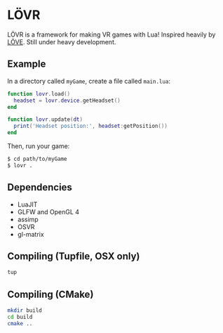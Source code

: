 LÖVR
===

LÖVR is a framework for making VR games with Lua!  Inspired heavily by [LÖVE](http://love2d.org).  Still under heavy development.

Example
---

In a directory called `myGame`, create a file called `main.lua`:

```lua
function lovr.load()
  headset = lovr.device.getHeadset()
end

function lovr.update(dt)
  print('Headset position:', headset:getPosition())
end
```

Then, run your game:

```sh
$ cd path/to/myGame
$ lovr .
```

Dependencies
---

- LuaJIT
- GLFW and OpenGL 4
- assimp
- OSVR
- gl-matrix

Compiling (Tupfile, OSX only)
---

```sh
tup
```

Compiling (CMake)
---

```sh
mkdir build
cd build
cmake ..
```
